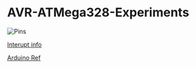 AVR-ATMega328-Experiments
==========

![Pins](http://cdn.instructables.com/F1P/WPB9/H337KORO/F1PWPB9H337KORO.LARGE.jpg)  

[Interupt info](https://sites.google.com/site/qeewiki/books/avr-guide/external-interrupts-on-the-atmega328)  

[Arduino Ref](https://www.arduino.cc/en/Reference/AttachInterrupt)      
